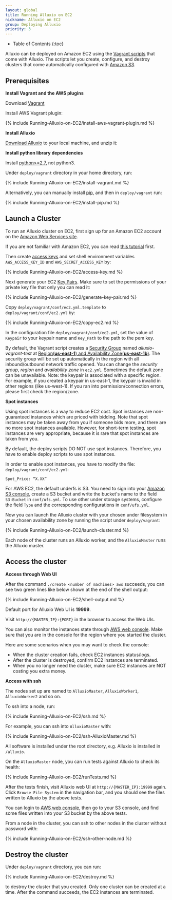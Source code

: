 ```yaml
---
layout: global
title: Running Alluxio on EC2
nickname: Alluxio on EC2
group: Deploying Alluxio
priority: 3
---
```


* Table of Contents
{:toc}

Alluxio can be deployed on Amazon EC2 using the [Vagrant scripts](https://github.com/alluxio/alluxio/tree/master/deploy/vagrant) that come with Alluxio. The scripts let you create, configure, and destroy clusters that come automatically configured with [Amazon S3](https://s3.amazonaws.com/).

## Prerequisites

**Install Vagrant and the AWS plugins**

Download [Vagrant](https://www.vagrantup.com/downloads.html)

Install AWS Vagrant plugin:

{% include Running-Alluxio-on-EC2/install-aws-vagrant-plugin.md %}

**Install Alluxio**

[Download Alluxio](https://alluxio.org/download) to your local machine, and unzip it:

**Install python library dependencies**

Install [python>=2.7](https://www.python.org/), not python3.

Under `deploy/vagrant` directory in your home directory, run:

{% include Running-Alluxio-on-EC2/install-vagrant.md %}

Alternatively, you can manually install [pip](https://pip.pypa.io/en/latest/installing/), and then
in `deploy/vagrant` run:

{% include Running-Alluxio-on-EC2/install-pip.md %}

## Launch a Cluster

To run an Alluxio cluster on EC2, first sign up for an Amazon EC2 account
on the [Amazon Web Services site](http://aws.amazon.com/).

If you are not familiar with Amazon EC2, you can read [this tutorial](http://docs.aws.amazon.com/AWSEC2/latest/UserGuide/EC2_GetStarted.html) first.

Then create [access keys](https://aws.amazon.com/developers/access-keys/) and set shell environment
variables `AWS_ACCESS_KEY_ID` and `AWS_SECRET_ACCESS_KEY` by:

{% include Running-Alluxio-on-EC2/access-key.md %}

Next generate your EC2
[Key Pairs](http://docs.aws.amazon.com/AWSEC2/latest/UserGuide/ec2-key-pairs.html). Make sure to set
the permissions of your private key file that only you can read it:

{% include Running-Alluxio-on-EC2/generate-key-pair.md %}

Copy `deploy/vagrant/conf/ec2.yml.template` to `deploy/vagrant/conf/ec2.yml` by:

{% include Running-Alluxio-on-EC2/copy-ec2.md %}

In the configuration file `deploy/vagrant/conf/ec2.yml`, set the value of `Keypair` to your keypair
name and `Key_Path` to the path to the pem key.

By default, the Vagrant script creates a
[Security Group](http://docs.aws.amazon.com/AWSEC2/latest/UserGuide/using-network-security.html)
named *alluxio-vagrant-test* at
[Region(**us-east-1**) and Availability Zone(**us-east-1b**)](http://docs.aws.amazon.com/AWSEC2/latest/UserGuide/using-regions-availability-zones.html).
The security group will be set up automatically in the region with all inbound/outbound network
traffic opened. You can change the *security group*, *region* and *availability zone* in `ec2.yml`. Sometimes the default zone can be unavailable.
Note: the keypair is associated with a specific region. For example, if you created a keypair in us-east-1, the keypair is invalid in other regions (like us-west-1).  If you ran into permission/connection errors, please first check the region/zone.

**Spot instances**

Using spot instances is a way to reduce EC2 cost. Spot instances are non-guaranteed instances which are priced with bidding.
Note that spot instances may be taken away from you if someone bids more, and there are no more spot instances available.
However, for short-term testing, spot instances are very appropriate, because it is rare that spot instances are taken from you.

By default, the deploy scripts DO NOT use spot instances. Therefore, you have to enable deploy scripts to use spot instances.

In order to enable spot instances, you have to modify the file: `deploy/vagrant/conf/ec2.yml`:

    Spot_Price: “X.XX”

For AWS EC2, the default underfs is S3. You need to sign into your [Amazon S3 console](http://aws.amazon.com/s3/), create a S3 bucket and write the bucket's name to the field `S3:Bucket` in `conf/ufs.yml`. To use other under storage systems, configure the field `Type` and the corresponding configurations in `conf/ufs.yml`.

Now you can launch the Alluxio cluster with your chosen under filesystem in your chosen availability zone by running
the script under `deploy/vagrant`:

{% include Running-Alluxio-on-EC2/launch-cluster.md %}

Each node of the cluster runs an Alluxio worker, and the `AlluxioMaster` runs the Alluxio master.

## Access the cluster

**Access through Web UI**

After the command `./create <number of machines> aws` succeeds, you can see two green lines like
below shown at the end of the shell output:

{% include Running-Alluxio-on-EC2/shell-output.md %}

Default port for Alluxio Web UI is **19999**.

Visit `http://{MASTER_IP}:{PORT}` in the browser to access the Web UIs.

You can also monitor the instances state through
[AWS web console](https://console.aws.amazon.com/console).
Make sure that you are in the console for the region where you started the cluster.

Here are some scenarios when you may want to check the console:

 - When the cluster creation fails, check EC2 instances status/logs.
 - After the cluster is destroyed, confirm EC2 instances are terminated.
 - When you no longer need the cluster, make sure EC2 instances are NOT costing you extra money.

**Access with ssh**

The nodes set up are named to `AlluxioMaster`, `AlluxioWorker1`, `AlluxioWorker2` and so on.

To ssh into a node, run:

{% include Running-Alluxio-on-EC2/ssh.md %}

For example, you can ssh into `AlluxioMaster` with:

{% include Running-Alluxio-on-EC2/ssh-AlluxioMaster.md %}

All software is installed under the root directory, e.g. Alluxio is installed in `/alluxio`.

On the `AlluxioMaster` node, you can run tests against Alluxio to check its health:

{% include Running-Alluxio-on-EC2/runTests.md %}

After the tests finish, visit Alluxio web UI at `http://{MASTER_IP}:19999` again. Click `Browse
File System` in the navigation bar, and you should see the files written to Alluxio by the above
tests.

You can login to [AWS web console](https://console.aws.amazon.com/console), then go to your S3 console,
and find some files written into your S3 bucket by the above tests.

From a node in the cluster, you can ssh to other nodes in the cluster without password with:

{% include Running-Alluxio-on-EC2/ssh-other-node.md %}

## Destroy the cluster

Under `deploy/vagrant` directory, you can run:

{% include Running-Alluxio-on-EC2/destroy.md %}

to destroy the cluster that you created. Only one cluster can be created at a time. After the
command succeeds, the EC2 instances are terminated.
